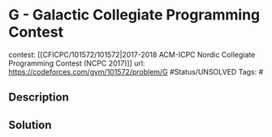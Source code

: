 # G - Galactic Collegiate Programming Contest

contest: [[CFICPC/101572/101572|2017-2018 ACM-ICPC Nordic Collegiate Programming Contest (NCPC 2017)]]
url: https://codeforces.com/gym/101572/problem/G
#Status/UNSOLVED
Tags: #

## Description

## Solution

